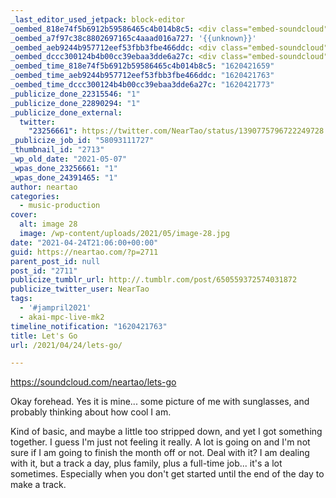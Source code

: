 ```yaml
---
_last_editor_used_jetpack: block-editor
_oembed_818e74f5b6912b59586465c4b014b8c5: <div class="embed-soundcloud"><iframe title="Lets Go by NearTao" width="750" height="400" scrolling="no" frameborder="no" src="https://w.soundcloud.com/player/?visual=true&url=https%3A%2F%2Fapi.soundcloud.com%2Ftracks%2F1036055518&show_artwork=true&maxwidth=750&maxheight=1000&dnt=1"></iframe></div>
_oembed_a7f97c38c8802697165c4aaad016a727: '{{unknown}}'
_oembed_aeb9244b957712eef53fbb3fbe466ddc: <div class="embed-soundcloud"><iframe title="Lets Go by NearTao" width="820" height="400" scrolling="no" frameborder="no" src="https://w.soundcloud.com/player/?visual=true&url=https%3A%2F%2Fapi.soundcloud.com%2Ftracks%2F1036055518&show_artwork=true&maxwidth=820&maxheight=1000&dnt=1"></iframe></div>
_oembed_dccc300124b4b00cc39ebaa3dde6a27c: <div class="embed-soundcloud"><iframe title="Lets Go by NearTao" width="500" height="400" scrolling="no" frameborder="no" src="https://w.soundcloud.com/player/?visual=true&url=https%3A%2F%2Fapi.soundcloud.com%2Ftracks%2F1036055518&show_artwork=true&maxwidth=500&maxheight=750&dnt=1"></iframe></div>
_oembed_time_818e74f5b6912b59586465c4b014b8c5: "1620421659"
_oembed_time_aeb9244b957712eef53fbb3fbe466ddc: "1620421763"
_oembed_time_dccc300124b4b00cc39ebaa3dde6a27c: "1620421773"
_publicize_done_22315546: "1"
_publicize_done_22890294: "1"
_publicize_done_external:
  twitter:
    "23256661": https://twitter.com/NearTao/status/1390775796722249728
_publicize_job_id: "58093111727"
_thumbnail_id: "2713"
_wp_old_date: "2021-05-07"
_wpas_done_23256661: "1"
_wpas_done_24391465: "1"
author: neartao
categories:
  - music-production
cover:
  alt: image 28
  image: /wp-content/uploads/2021/05/image-28.jpg
date: "2021-04-24T21:06:00+00:00"
guid: https://neartao.com/?p=2711
parent_post_id: null
post_id: "2711"
publicize_tumblr_url: http://.tumblr.com/post/650559372574031872
publicize_twitter_user: NearTao
tags:
  - '#jampril2021'
  - akai-mpc-live-mk2
timeline_notification: "1620421763"
title: Let's Go
url: /2021/04/24/lets-go/

---
```

https://soundcloud.com/neartao/lets-go

Okay forehead. Yes it is mine... some picture of me with sunglasses, and probably thinking about how cool I am.

Kind of basic, and maybe a little too stripped down, and yet I got something together. I guess I'm just not feeling it really. A lot is going on and I'm not sure if I am going to finish the month off or not. Deal with it? I am dealing with it, but a track a day, plus family, plus a full-time job... it's a lot sometimes. Especially when you don't get started until the end of the day to make a track.

